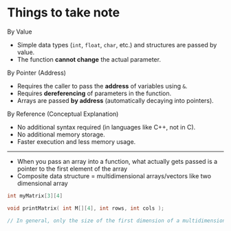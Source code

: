 # Things to take note

By Value

- Simple data types (`int`, `float`, `char`, etc.) and structures are passed by value.
- The function **cannot change** the actual parameter.

By Pointer (Address)

- Requires the caller to pass the **address** of variables using `&`.
- Requires **dereferencing** of parameters in the function.
- Arrays are passed **by address** (automatically decaying into pointers).

By Reference (Conceptual Explanation)

- No additional syntax required (in languages like C++, not in C).
- No additional memory storage.
- Faster execution and less memory usage.

---

- When you pass an array into a function, what actually gets passed is a pointer to the first element of the array
- Composite data structure = multidimensional arrays/vectors like two dimensional array

```c
int myMatrix[3][4]

void printMatrix( int M[][4], int rows, int cols );

// In general, only the size of the first dimension of a multidimensional array can be omitted: Size of all other dimensions are compulsory
```
